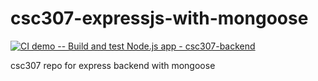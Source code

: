 # csc307-expressjs-with-mongoose
[![CI demo -- Build and test Node.js app - csc307-backend](https://github.com/bklingen-calpoly/csc307-expressjs-with-mongoose/actions/workflows/ci_csc307-backend-atlas.yml/badge.svg)](https://github.com/bklingen-calpoly/csc307-expressjs-with-mongoose/actions/workflows/ci_csc307-backend-atlas.yml)

csc307 repo for express backend with mongoose
